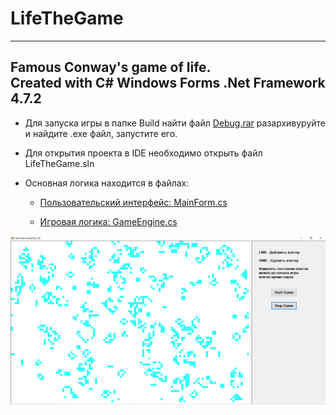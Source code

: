 # LifeTheGame
------------
Famous Conway's game of life.    
Created with C# Windows Forms .Net Framework 4.7.2 
------------

- Для запуска игры в папке Build найти файл [Debug.rar](https://github.com/Police-Cat/LifeTheGame/blob/master/Build/Debug.rar) разархивуруйте и найдите .exe файл, запустите его.  

- Для открытия проекта в IDE необходимо открыть файл LifeTheGame.sln  

- Основная логика находится в файлах:  

  - [Пользовательский интерфейс: MainForm.cs](https://github.com/Police-Cat/LifeTheGame/blob/master/LifeTheGame/MainForm.cs)

  - [Игровая логика: GameEngine.cs](https://github.com/Police-Cat/LifeTheGame/blob/master/LifeTheGame/GameEngine.cs)

![Игровой процесс](ScreenShots/LifeTheGame.png)
